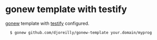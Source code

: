 # gonew template with testify

[gonew](https://pkg.go.dev/golang.org/x/tools/cmd/gonew#hdr-Example) template with [testify](github.com/stretchr/testify) configured.

```bash
  $ gonew github.com/djoreilly/gonew-template your.domain/myprog
```
